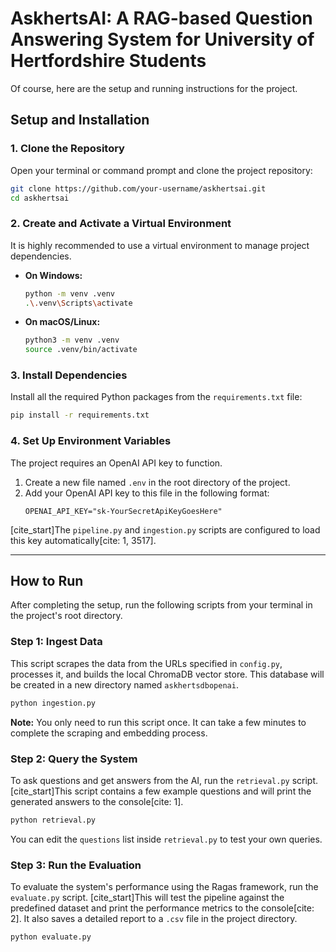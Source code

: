 # AskhertsAI: A RAG-based Question Answering System for University of Hertfordshire Students

Of course, here are the setup and running instructions for the project.

## Setup and Installation

### 1\. Clone the Repository

Open your terminal or command prompt and clone the project repository:

```bash
git clone https://github.com/your-username/askhertsai.git
cd askhertsai
```

### 2\. Create and Activate a Virtual Environment

It is highly recommended to use a virtual environment to manage project dependencies.

  * **On Windows:**

    ```bash
    python -m venv .venv
    .\.venv\Scripts\activate
    ```

  * **On macOS/Linux:**

    ```bash
    python3 -m venv .venv
    source .venv/bin/activate
    ```

### 3\. Install Dependencies

Install all the required Python packages from the `requirements.txt` file:

```bash
pip install -r requirements.txt
```

### 4\. Set Up Environment Variables

The project requires an OpenAI API key to function.

1.  Create a new file named `.env` in the root directory of the project.
2.  Add your OpenAI API key to this file in the following format:
    ```env
    OPENAI_API_KEY="sk-YourSecretApiKeyGoesHere"
    ```

[cite\_start]The `pipeline.py` and `ingestion.py` scripts are configured to load this key automatically[cite: 1, 3517].

-----

## How to Run

After completing the setup, run the following scripts from your terminal in the project's root directory.

### Step 1: Ingest Data

This script scrapes the data from the URLs specified in `config.py`, processes it, and builds the local ChromaDB vector store. This database will be created in a new directory named `askhertsdbopenai`.

```bash
python ingestion.py
```

**Note:** You only need to run this script once. It can take a few minutes to complete the scraping and embedding process.

### Step 2: Query the System

To ask questions and get answers from the AI, run the `retrieval.py` script. [cite\_start]This script contains a few example questions and will print the generated answers to the console[cite: 1].

```bash
python retrieval.py
```

You can edit the `questions` list inside `retrieval.py` to test your own queries.

### Step 3: Run the Evaluation

To evaluate the system's performance using the Ragas framework, run the `evaluate.py` script. [cite\_start]This will test the pipeline against the predefined dataset and print the performance metrics to the console[cite: 2]. It also saves a detailed report to a `.csv` file in the project directory.

```bash
python evaluate.py
```
